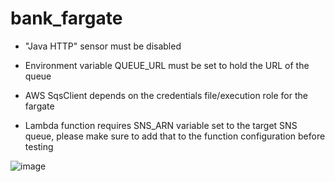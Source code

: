 # bank_fargate

- "Java HTTP" sensor must be disabled

- Environment variable QUEUE_URL must be set to hold the URL of the queue

- AWS SqsClient depends on the credentials file/execution role for the fargate

- Lambda function requires SNS_ARN variable set to the target SNS queue, please make sure to add that to the function configuration before testing


![image](https://user-images.githubusercontent.com/836297/176284390-476e90fb-20ae-4b00-97a6-e86d41b4b815.png)
